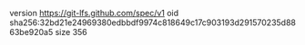version https://git-lfs.github.com/spec/v1
oid sha256:32bd21e24969380edbbdf9974c818649c17c903193d291570235d8863be920a5
size 356
